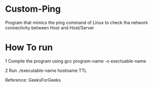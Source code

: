 # Custom-Ping
Program that mimics the ping command of Linux to check tha network connectivity between Host and Host/Server

# How To run
  1 Compile the program using gcc program-name -o exectuable-name
  
  2 Run ./executable-name hostname TTL
 
 Reference:
 GeeksForGeeks
